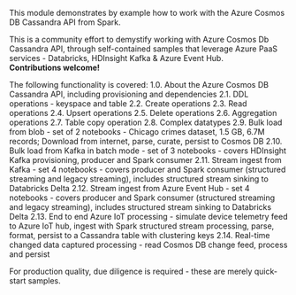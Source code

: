 This module demonstrates by example how to work with the Azure Cosmos DB Cassandra API from Spark.<br>

This is a community effort to demystify working with Azure Cosmos Db Cassandra API, through self-contained samples that leverage Azure PaaS services - Databricks, HDInsight Kafka & Azure Event Hub.<br>
**Contributions welcome!**

The following functionality is covered:
1.0. About the Azure Cosmos DB Cassandra API, including provisioning and dependencies
2.1. DDL operations - keyspace and table
2.2. Create operations 
2.3. Read operations
2.4. Upsert operations
2.5. Delete operations
2.6. Aggregation operations
2.7. Table copy operation
2.8. Complex datatypes
2.9. Bulk load from blob - set of 2 notebooks - Chicago crimes dataset, 1.5 GB, 6.7M records; Download from internet, parse, curate, persist to Cosmos DB
2.10. Bulk load from Kafka in batch mode - set of 3 notebooks - covers HDInsight Kafka provisioning, producer and Spark consumer
2.11. Stream ingest from Kafka - set 4 notebooks - covers producer and Spark consumer (structured streaming and legacy streaming), includes structured stream sinking to Databricks Delta
2.12. Stream ingest from Azure Event Hub - set 4 notebooks - covers producer and Spark consumer (structured streaming and legacy streaming), includes structured stream sinking to Databricks Delta
2.13. End to end Azure IoT processing - simulate device telemetry feed to Azure IoT hub, ingest with Spark structured stream processing, parse, format, persist to a Cassandra table with clustering keys
2.14. Real-time changed data captured processing - read Cosmos DB change feed, process and persist

For production quality, due diligence is required - these are merely quick-start samples.
